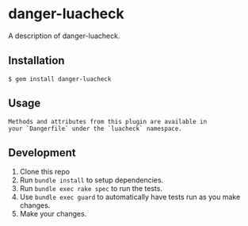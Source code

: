 # danger-luacheck

A description of danger-luacheck.

## Installation

    $ gem install danger-luacheck

## Usage

    Methods and attributes from this plugin are available in
    your `Dangerfile` under the `luacheck` namespace.

## Development

1. Clone this repo
2. Run `bundle install` to setup dependencies.
3. Run `bundle exec rake spec` to run the tests.
4. Use `bundle exec guard` to automatically have tests run as you make changes.
5. Make your changes.
